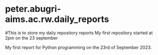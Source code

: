 # peter.abugri-aims.ac.rw.daily_reports
#This is to store my daily repository reports
My first repository started at 2pm on the 23 september 

My first report for Python programming on the 23rd of September 2023. 
